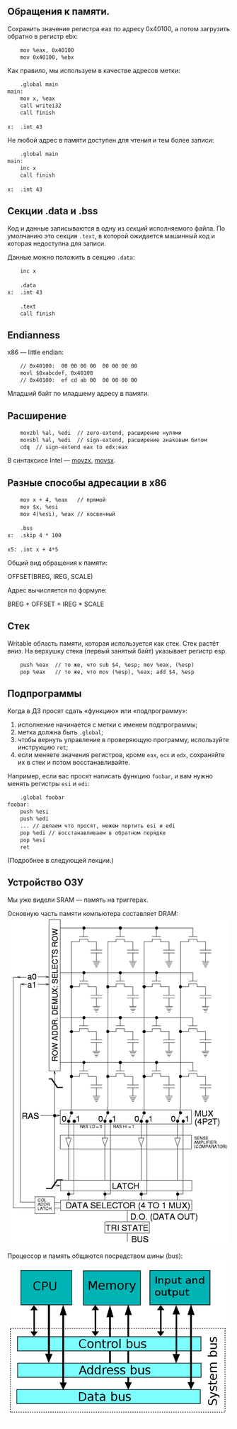 ## Обращения к памяти.
Сохранить значение регистра eax по адресу 0x40100,
а потом загрузить обратно в регистр ebx:
```x86asm
    mov %eax, 0x40100
    mov 0x40100, %ebx
```

Как правило, мы используем в качестве адресов метки:
```x86asm
    .global main
main:
    mov x, %eax
    call writei32
    call finish

x:  .int 43
```

Не любой адрес в памяти доступен для чтения и тем более записи:
```x86asm
    .global main
main:
    inc x
    call finish

x:  .int 43
```

## Секции .data и .bss
Код и данные записываются в одну из *секций* исполняемого
файла. По умолчанию это секция `.text`, в которой
ожидается машинный код и которая недоступна для записи.

Данные можно положить в секцию `.data`:
```x86asm
    inc x

    .data
x:  .int 43

    .text
    call finish
```

## Endianness

x86 — little endian:
```x86asm
    // 0x40100:  00 00 00 00  00 00 00 00
    movl $0xabcdef, 0x40100
    // 0x40100:  ef cd ab 00  00 00 00 00
```
Младший байт по младшему адресу в памяти.

## Расширение

```x86asm
    movzbl %al, %edi  // zero-extend, расширение нулями
    movsbl %al, %edi  // sign-extend, расширение знаковым битом
    cdq  // sign-extend eax to edx:eax
```

В синтаксисе Intel —
[movzx](https://www.felixcloutier.com/x86/movzx),
[movsx](https://www.felixcloutier.com/x86/movsx).

## Разные способы адресации в x86

```x86asm
    mov x + 4, %eax   // прямой
    mov $x, %esi
    mov 4(%esi), %eax // косвенный

    .bss
x:  .skip 4 * 100

x5: .int x + 4*5
```

Общий вид обращения к памяти:

OFFSET(BREG, IREG, SCALE)

Адрес вычисляется по формуле:

BREG + OFFSET + IREG * SCALE

## Стек
Writable область памяти, которая используется
как стек. Стек растёт *вниз*. На верхушку стека (первый занятый байт) указывает регистр esp.

```x86asm
    push %eax  // то же, что sub $4, %esp; mov %eax, (%esp)
    pop %eax   // то же, что mov (%esp), %eax; add $4, %esp
```

## Подпрограммы

Когда в ДЗ просят сдать «функцию» или «подпрограмму»:
1) исполнение начинается с метки с именем подпрограммы;
2) метка должна быть `.global`;
3) чтобы вернуть управление в проверяющую программу,
   используйте инструкцию `ret`;
4) если меняете значения регистров, кроме `eax`, `ecx` и `edx`,
   сохраняйте их в стек и потом восстанавливайте.

Например, если вас просят написать функцию `foobar`,
и вам нужно менять регистры `esi` и `edi`:
```x86asm
    .global foobar
foobar:
    push %esi
    push %edi
    ... // делаем что просят, можем портить esi и edi
    pop %edi // восстанавливаем в обратном порядке
    pop %esi
    ret
```
(Подробнее в следующей лекции.)

## Устройство ОЗУ
Мы уже видели SRAM — память на триггерах.

Основную часть памяти компьютера составляет DRAM:
![](./dram.png)

Процессор и память общаются посредством *шины* (bus):
![](./system_bus.png)
